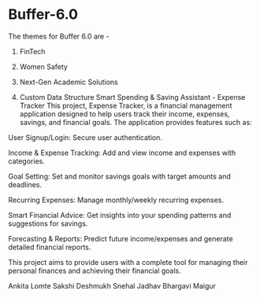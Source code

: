 # Buffer-6.0

The themes for Buffer 6.0 are -

1. FinTech

2. Women Safety

3. Next-Gen Academic Solutions

4. Custom Data Structure
Smart Spending & Saving Assistant - Expense Tracker
This project, Expense Tracker, is a financial management application designed to help users track their income, expenses, savings, and financial goals. The application provides features such as:

User Signup/Login: Secure user authentication.

Income & Expense Tracking: Add and view income and expenses with categories.

Goal Setting: Set and monitor savings goals with target amounts and deadlines.

Recurring Expenses: Manage monthly/weekly recurring expenses.

Smart Financial Advice: Get insights into your spending patterns and suggestions for savings.

Forecasting & Reports: Predict future income/expenses and generate detailed financial reports.

This project aims to provide users with a complete tool for managing their personal finances and achieving their financial goals.

Ankita Lomte
Sakshi Deshmukh
Snehal Jadhav
Bhargavi Maigur
